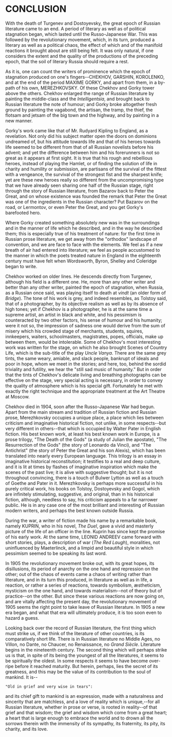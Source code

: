 # CONCLUSION


With the death of Turgenev and Dostoyevsky, the great epoch of Russian
literature came to an end. A period of literary as well as of
political stagnation began, which lasted until the Russo-Japanese War.
This was followed by the revolutionary movement, which, in its turn,
produced a literary as well as a political chaos, the effect of which
and of the manifold reactions it brought about are still being felt.
It was only natural, if one considers the extent and the quality of
the productions of the preceding epoch, that the soil of literary
Russia should require a rest.

As it is, one can count the writers of prominence which the epoch of
stagnation produced on one's fingers--CHEKHOV, GARSHIN, KOROLENKO, and
at the end of the period MAXIME GORKY, and apart from them, in a
by-path of his own, MEREZHKOVSKY. Of these Chekhov and Gorky tower
above the others. Chekhov enlarged the range of Russian literature by
painting the middle-class and the _Intelligentsia_, and brought back
to Russian literature the note of humour; and Gorky broke altogether
fresh ground by painting the vagabond, the artisan, the tramp, the
thief, the flotsam and jetsam of the big town and the highway, and by
painting in a new manner.

Gorky's work came like that of Mr. Rudyard Kipling to England, as a
revelation. Not only did his subject matter open the doors on
dominions undreamed of, but his attitude towards life and that of his
heroes towards life seemed to be different from that of all Russian
novelists before his advent; and yet the difference between him and
his forerunners is not so great as it appears at first sight. It is
true that his rough and rebellious heroes, instead of playing the
Hamlet, or of finding the solution of life in charity and humility or
submission, are partisans of the survival of the fittest with a
vengeance, the survival of the strongest fist and the sharpest knife;
yet are these new heroes really so different from the uncompromising
type that we have already seen sharing one half of the Russian stage,
right through the story of Russian literature, from Bazarov back to
Peter the Great, and on whose existence was founded the remark that
Peter the Great was one of the ingredients in the Russian character?
Put Bazarov on the road, or Lermontov, or even Peter the Great, and
you get Gorky's barefooted hero.

Where Gorky created something absolutely new was in the surroundings
and in the manner of life which he described, and in the way he
described them; this is especially true of his treatment of nature:
for the first time in Russian prose literature, we get away from the
"orthodox" landscape of convention, and we are face to face with the
elements. We feel as if a new breath of air had entered into
literature; we feel as people accustomed to the manner in which the
poets treated nature in England in the eighteenth century must have
felt when Wordsworth, Byron, Shelley and Coleridge began to write.

Chekhov worked on older lines. He descends directly from Turgenev,
although his field is a different one. He, more than any other writer
and better than any other writer, painted the epoch of stagnation,
when Russia, as a Russian once said, was playing itself to death at
_vindt_ (an older form of _Bridge_). The tone of his work is grey, and
indeed resembles, as Tolstoy said, that of a photographer, by its
objective realism as well as by its absence of high tones; yet if
Chekhov is a photographer, he is at the same time a supreme artist, an
artist in black and white, and his pessimism is counteracted by two
other factors, his sense of humour and his humanity; were it not so,
the impression of sadness one would derive from the sum of misery
which his crowded stage of merchants, students, squires, innkeepers,
waiters, schoolmasters, magistrates, popes, officials, make up between
them, would be intolerable. Some of Chekhov's most interesting work
was written for the stage, on which he also brought Scenes of Country
Life, which is the sub-title of the play _Uncle Vanya_. There are the
same grey tints, the same weary, amiable, and slack people, bankrupt
of ideals and poor in hope, whom we meet in the stories; and here,
too, behind the sordid triviality and futility, we hear the "still sad
music of humanity." But in order that the tints of Chekhov's delicate
living and breathing photographs can be effective on the stage, very
special acting is necessary, in order to convey the quality of
atmosphere which is his special gift. Fortunately he met with exactly
the right technique and the appropriate treatment at the Art Theatre
at Moscow.

Chekhov died in 1904, soon after the Russo-Japanese War had begun.
Apart from the main stream and tradition of Russian fiction and
Russian prose, Merezhkovsky occupies a unique place, a place which
lies between criticism and imaginative historical fiction, not unlike,
in some respects--but very different in others--that which is occupied
by Walter Pater in English fiction. His best known work, at least his
best known work in Europe, is a prose trilogy, "The Death of the Gods"
(a study of Julian the apostate), "The Resurrection of the Gods" (the
story of Leonardo da Vinci), and "The Antichrist" (the story of Peter
the Great and his son Alexis), which has been translated into nearly
every European language. This trilogy is an essay in imaginative
historical reconstitution; it testifies to a real and deep culture,
and it is lit at times by flashes of imaginative inspiration which
make the scenes of the past live; it is alive with suggestive thought;
but it is not throughout convincing, there is a touch of Bulwer
Lytton as well as a touch of Goethe and Pater in it. Merezhkovsky is
perhaps more successful in his purely critical work, his books on
Tolstoy, Dostoyevsky and Gogol, which are infinitely stimulating,
suggestive, and original, than in his historical fiction, although,
needless to say, his criticism appeals to a far narrower public. He is
in any case one of the most brilliant and interesting of Russian
modern writers, and perhaps the best known outside Russia.

During the war, a writer of fiction made his name by a remarkable
book, namely KUPRIN, who in his novel, _The Duel_, gave a vivid and
masterly picture of the life of an officer in the line. Kuprin has
since kept the promise of his early work. At the same time, LEONID
ANDREEV came forward with short stories, plays, a description of war
(_The Red Laugh_), moralities, not uninfluenced by Maeterlinck, and a
limpid and beautiful style in which pessimism seemed to be speaking
its last word.

In 1905 the revolutionary movement broke out, with its great hopes,
its disillusions, its period of anarchy on the one hand and
repression on the other; out of the chaos of events came a chaos of
writing rather than literature, and in its turn this produced, in
literature as well as in life, a reaction, or rather a series of
reactions, towards symbolism, æstheticism, mysticism on the one hand,
and towards materialism--not of theory but of practice--on the other.
But since these various reactions are now going on, and are vitally
affecting the present day, the revolutionary movement of 1905 seems
the right point to take leave of Russian literature. In 1905 a new era
began, and what that era will ultimately produce, it is too soon even
to hazard a guess.

Looking back over the record of Russian literature, the first thing
which must strike us, if we think of the literature of other
countries, is its comparatively short life. There is in Russian
literature no Middle Ages, no Villon, no Dante, no Chaucer, no
Renaissance, no _Grand Siècle_. Literature begins in the nineteenth
century. The second thing which will perhaps strike us is that, in
spite of its being the youngest of all the literatures, it seems to be
spiritually the oldest. In some respects it seems to have become
over-ripe before it reached maturity. But herein, perhaps, lies the
secret of its greatness, and this may be the value of its contribution
to the soul of mankind. It is--

    "Old in grief and very wise in tears":

and its chief gift to mankind is an expression, made with a
naturalness and sincerity that are matchless, and a love of reality
which is unique,--for all Russian literature, whether in prose or
verse, is rooted in reality--of that grief and that wisdom; the grief
and wisdom which come from a great heart; a heart that is large enough
to embrace the world and to drown all the sorrows therein with the
immensity of its sympathy, its fraternity, its pity, its charity, and
its love.




